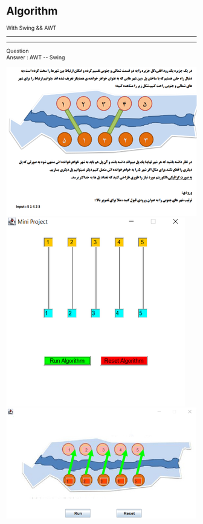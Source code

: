 # Algorithm
With Swing &amp;&amp; AWT
<br/><hr/><hr/>
Question<br/>
Answer : AWT -- Swing <br/><br/>
![](Capture.PNG)
![](Capture2.PNG)
![](Capture1.PNG)
